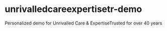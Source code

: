 # unrivalledcareexpertisetr-demo
Personalized demo for Unrivalled Care &amp; ExpertiseTrusted for over 40 years
